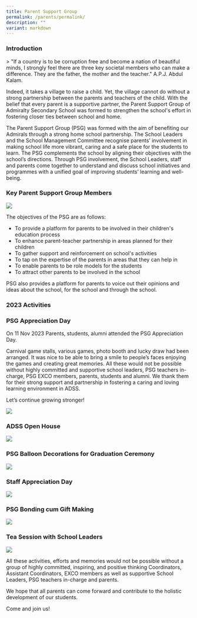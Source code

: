 ```yaml
---
title: Parent Support Group
permalink: /parents/permalink/
description: ""
variant: markdown
---
```

### Introduction
&gt; "If a country is to be corruption free and become a nation of beautiful minds, I strongly feel there are three key societal members who can make a difference. They are the father, the mother and the teacher."
A.P.J. Abdul Kalam.

Indeed, it takes a village to raise a child. Yet, the village cannot do without a strong partnership between the parents and teachers of the child. With the belief that every parent is a supportive partner, the Parent Support Group of Admiralty Secondary School was formed to strengthen the school's effort in fostering closer ties between school and home.

The Parent Support Group (PSG) was formed with the aim of benefiting our Admirals through a strong home school partnership. The School Leaders and the School Management Committee recognise parents’ involvement in making school life more vibrant, caring and a safe place for the students to learn. The PSG complements the school by aligning their objectives with the school’s directions. Through PSG involvement, the School Leaders, staff and parents come together to understand and discuss school initiatives and programmes with a unified goal of improving students’ learning and well-being.

### Key Parent Support Group Members

![](/images/2023_10th_PSG_EXCO_all.png)

The objectives of the PSG are as follows:

* To provide a platform for parents to be involved in their children's education process
* To enhance parent-teacher partnership in areas planned for their children
* To gather support and reinforcement on school's activities
* To tap on the expertise of the parents in areas that they can help in
* To enable parents to be role models for the students
* To attract other parents to be involved in the school

PSG also provides a platform for parents to voice out their opinions and ideas about the school, for the school and through the school.

### 2023 Activities

### PSG Appreciation Day

On 11 Nov 2023 Parents, students, alumni attended the PSG Appreciation Day. 

Carnival game stalls, various games, photo booth and lucky draw had been arranged. It was nice to be able to bring a smile to people’s faces enjoying the games and creating great memories.  All these would not be possible without highly committed and supportive school leaders, PSG teachers in-charge, PSG EXCO members, parents, students and alumni. We thank them for their strong support and partnership in fostering a caring and loving learning environment in ADSS.

Let’s continue growing stronger!

![](/images/Photo_Collage_PSG_Appreciation_Day_2023_small.png)

### ADSS Open House

![](/images/Photo_Collage_ADSS_Open_House_2023.png)


### PSG Balloon Decorations for Graduation Ceremony

![](/images/Photo_Collage_Balloon_Decorations_for_Graduation_Ceremony_2023_small.png)

### Staff Appreciation Day
![](/images/Photo_Collage_Staff_Appreciation_Day_2023.PNG)

### PSG Bonding cum Gift Making 
![](/images/Photo_Collage_PSG_Members_Bonding_cum_Gift_Making_Session_2023_small.png)

### Tea Session with School Leaders

![](/images/Photo_Collage_Tea_Session_With_School_Leaders_2023.PNG)



All these activities, efforts and memories would not be possible without a group of highly committed, inspiring, and positive thinking Coordinators, Assistant Coordinators, EXCO members as well as supportive School Leaders, PSG teachers in-charge and parents.

We hope that all parents can come forward and contribute to the holistic development of our students.

Come and join us!